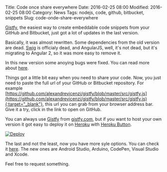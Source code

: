 Title: Code once share everywhere
Date: 2016-02-25 08:00
Modified: 2016-02-25 08:00
Category: News
Tags: nodejs, code, github, bitbucket, snippets
Slug: code-onde-share-everywhere

[Gistfy](https://www.gistfy.com), the easiest way to create embeddable code snippets from your GitHub and Bitbucket, just got a lot of updates in the last version.

Basically, it was almost rewritten. Some dependencies from the old version are dead. [Swig](https://github.com/paularmstrong/swig) is officialy dead, and AngularJS, well, it's not dead, but it's migrating to Angular 2, so it was more easy to remove it.

In this new version some anoying bugs were fixed. You can read more about [here](https://github.com/alexandrevicenzi/gistfy/blob/master/CHANGELOG.md).

Things got a little bit easy when you need to share your code. Now, you just need to paste the full url of your GitHub or Bitbucket repository. For example [https://github.com/alexandrevicenzi/gistfy/blob/master/src/gistfy.js](https://github.com/alexandrevicenzi/gistfy/blob/master/src/gistfy.js){:target="_blank"}, this url you can grab from your browser address bar. Give it a try, click in the link to open on GitHub.

You can always use [Gistfy](https://github.com/alexandrevicenzi/gistfy) from [gistfy.com](https://www.gistfy.com), but if you want to host your own version it got easy to deploy it on [Heroku](https://www.heroku.com/) with [Heroku Button](https://blog.heroku.com/archives/2014/8/7/heroku-button).

[![Deploy](https://www.herokucdn.com/deploy/button.svg)](https://heroku.com/deploy?template=https://github.com/alexandrevicenzi/gistfy)

The last and not the least, now you have more syle options. You can check it [here](https://www.gistfy.com/examples.html). The new ones are Android Studio, Arduino, CodePen, Visual Studio and Xcode.

Feel free to request something.
